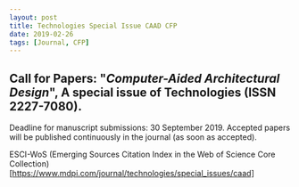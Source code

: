 ```yaml
---
layout: post
title: Technologies Special Issue CAAD CFP
date: 2019-02-26
tags: [Journal, CFP]
---
```


## Call for Papers: "*Computer-Aided Architectural Design*", A special issue of **Technologies** (ISSN 2227-7080).

Deadline for manuscript submissions: 30 September 2019. Accepted papers will be published continuously in the journal (as soon as accepted).

ESCI-WoS (Emerging Sources Citation Index in the Web of Science Core Collection) 
[https://www.mdpi.com/journal/technologies/special_issues/caad]
